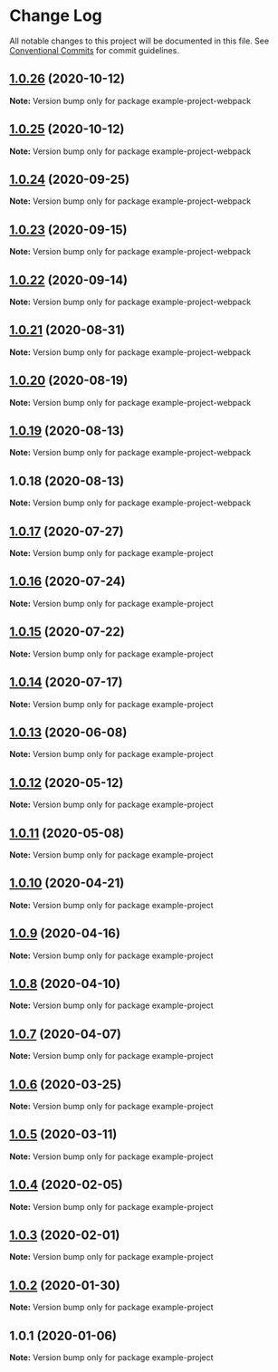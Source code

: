 # Change Log

All notable changes to this project will be documented in this file.
See [Conventional Commits](https://conventionalcommits.org) for commit guidelines.

## [1.0.26](https://github.com/adobe/spectrum-web-components/compare/example-project-webpack@1.0.25...example-project-webpack@1.0.26) (2020-10-12)

**Note:** Version bump only for package example-project-webpack

## [1.0.25](https://github.com/adobe/spectrum-web-components/compare/example-project-webpack@1.0.24...example-project-webpack@1.0.25) (2020-10-12)

**Note:** Version bump only for package example-project-webpack

## [1.0.24](https://github.com/adobe/spectrum-web-components/compare/example-project-webpack@1.0.23...example-project-webpack@1.0.24) (2020-09-25)

**Note:** Version bump only for package example-project-webpack

## [1.0.23](https://github.com/adobe/spectrum-web-components/compare/example-project-webpack@1.0.22...example-project-webpack@1.0.23) (2020-09-15)

**Note:** Version bump only for package example-project-webpack

## [1.0.22](https://github.com/adobe/spectrum-web-components/compare/example-project-webpack@1.0.21...example-project-webpack@1.0.22) (2020-09-14)

**Note:** Version bump only for package example-project-webpack

## [1.0.21](https://github.com/adobe/spectrum-web-components/compare/example-project-webpack@1.0.20...example-project-webpack@1.0.21) (2020-08-31)

**Note:** Version bump only for package example-project-webpack

## [1.0.20](https://github.com/adobe/spectrum-web-components/compare/example-project-webpack@1.0.19...example-project-webpack@1.0.20) (2020-08-19)

**Note:** Version bump only for package example-project-webpack

## [1.0.19](https://github.com/adobe/spectrum-web-components/compare/example-project-webpack@1.0.18...example-project-webpack@1.0.19) (2020-08-13)

**Note:** Version bump only for package example-project-webpack

## 1.0.18 (2020-08-13)

**Note:** Version bump only for package example-project-webpack

## [1.0.17](https://github.com/adobe/spectrum-web-components/compare/example-project@1.0.16...example-project@1.0.17) (2020-07-27)

**Note:** Version bump only for package example-project

## [1.0.16](https://github.com/adobe/spectrum-web-components/compare/example-project@1.0.15...example-project@1.0.16) (2020-07-24)

**Note:** Version bump only for package example-project

## [1.0.15](https://github.com/adobe/spectrum-web-components/compare/example-project@1.0.14...example-project@1.0.15) (2020-07-22)

**Note:** Version bump only for package example-project

## [1.0.14](https://github.com/adobe/spectrum-web-components/compare/example-project@1.0.13...example-project@1.0.14) (2020-07-17)

**Note:** Version bump only for package example-project

## [1.0.13](https://github.com/adobe/spectrum-web-components/compare/example-project@1.0.12...example-project@1.0.13) (2020-06-08)

**Note:** Version bump only for package example-project

## [1.0.12](https://github.com/adobe/spectrum-web-components/compare/example-project@1.0.11...example-project@1.0.12) (2020-05-12)

**Note:** Version bump only for package example-project

## [1.0.11](https://github.com/adobe/spectrum-web-components/compare/example-project@1.0.10...example-project@1.0.11) (2020-05-08)

**Note:** Version bump only for package example-project

## [1.0.10](https://github.com/adobe/spectrum-web-components/compare/example-project@1.0.9...example-project@1.0.10) (2020-04-21)

**Note:** Version bump only for package example-project

## [1.0.9](https://github.com/adobe/spectrum-web-components/compare/example-project@1.0.8...example-project@1.0.9) (2020-04-16)

**Note:** Version bump only for package example-project

## [1.0.8](https://github.com/adobe/spectrum-web-components/compare/example-project@1.0.7...example-project@1.0.8) (2020-04-10)

**Note:** Version bump only for package example-project

## [1.0.7](https://github.com/adobe/spectrum-web-components/compare/example-project@1.0.6...example-project@1.0.7) (2020-04-07)

**Note:** Version bump only for package example-project

## [1.0.6](https://github.com/adobe/spectrum-web-components/compare/example-project@1.0.5...example-project@1.0.6) (2020-03-25)

**Note:** Version bump only for package example-project

## [1.0.5](https://github.com/adobe/spectrum-web-components/compare/example-project@1.0.4...example-project@1.0.5) (2020-03-11)

**Note:** Version bump only for package example-project

## [1.0.4](https://github.com/adobe/spectrum-web-components/compare/example-project@1.0.3...example-project@1.0.4) (2020-02-05)

**Note:** Version bump only for package example-project

## [1.0.3](https://github.com/adobe/spectrum-web-components/compare/example-project@1.0.2...example-project@1.0.3) (2020-02-01)

**Note:** Version bump only for package example-project

## [1.0.2](https://github.com/adobe/spectrum-web-components/compare/example-project@1.0.1...example-project@1.0.2) (2020-01-30)

**Note:** Version bump only for package example-project

## 1.0.1 (2020-01-06)

**Note:** Version bump only for package example-project
